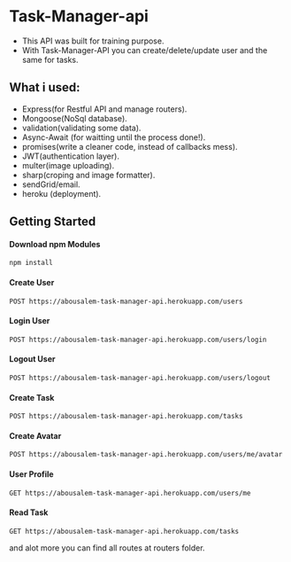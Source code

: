 # Task-Manager-api

* This API was built for training purpose.
* With Task-Manager-API you can create/delete/update user and the same for tasks.

## What i used:

* Express(for Restful API and manage routers).
* Mongoose(NoSql database).
* validation(validating some data).
* Async-Await (for waitting until the process done!).
* promises(write a cleaner code, instead of callbacks mess).
* JWT(authentication layer).
* multer(image uploading).
* sharp(croping and image formatter).
* sendGrid/email.
* heroku (deployment).


## Getting Started

#### Download npm Modules
```
npm install
```

#### Create User 

```
POST https://abousalem-task-manager-api.herokuapp.com/users
```

#### Login User

```
POST https://abousalem-task-manager-api.herokuapp.com/users/login
```
#### Logout User 

```
POST https://abousalem-task-manager-api.herokuapp.com/users/logout
```
#### Create Task 

```
POST https://abousalem-task-manager-api.herokuapp.com/tasks
```
#### Create Avatar

```
POST https://abousalem-task-manager-api.herokuapp.com/users/me/avatar
```
#### User Profile

```
GET https://abousalem-task-manager-api.herokuapp.com/users/me
```
#### Read Task 

```
GET https://abousalem-task-manager-api.herokuapp.com/tasks
```

and alot more you can find all routes at routers folder.
